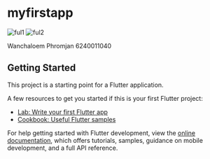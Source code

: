# myfirstapp
 
![ful1](https://user-images.githubusercontent.com/98500757/185358533-3561aa8e-5a77-42ad-a4f8-e8dfdc7c4127.png) 
![ful2](https://user-images.githubusercontent.com/98500757/185358560-ea065ada-efdc-4dc9-96a7-ca89a16a7eac.png)

Wanchaloem Phromjan 6240011040




## Getting Started

This project is a starting point for a Flutter application.

A few resources to get you started if this is your first Flutter project:

- [Lab: Write your first Flutter app](https://docs.flutter.dev/get-started/codelab)
- [Cookbook: Useful Flutter samples](https://docs.flutter.dev/cookbook)

For help getting started with Flutter development, view the
[online documentation](https://docs.flutter.dev/), which offers tutorials,
samples, guidance on mobile development, and a full API reference.
